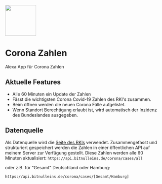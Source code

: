 <img src="https://www.bit01.de/wp-content/uploads/2020/11/alexa_coronazahlen.png" width="100" />

# Corona Zahlen
Alexa App für Corona Zahlen

## Aktuelle Features
* Alle 60 Minuten ein Update der Zahlen
* Fässt die wichtigsten Corona Covid-19 Zahlen des RKI's zusammen.
* Beim öffnen werden die neuen Corona Fälle aufgelistet.
* Wenn Standort Berechtigung erlaubt ist, wird automatisch der Inzidenz des Bundeslandes ausgegeben.

## Datenquelle

Als Datenquelle wird die [Seite des RKIs](https://www.rki.de/DE/Content/InfAZ/N/Neuartiges_Coronavirus/Fallzahlen.html) verwendet. Zusammengefasst und strukturiert gespeichert werden die Zahlen in einer öffentlichen API auf meinem Server zur Verfügung gestellt. Diese Zahlen werden alle 60 Minuten aktualisiert:
``https://api.bitnulleins.de/corona/cases/all``

oder z.B. für "Gesamt" Deutschland oder Hamburg:

``https://api.bitnulleins.de/corona/cases/[Gesamt/Hamburg]``

